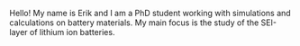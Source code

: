 Hello! My name is Erik and I am a PhD student working with simulations and calculations on battery materials.
My main focus is the study of the SEI-layer of lithium ion batteries.

